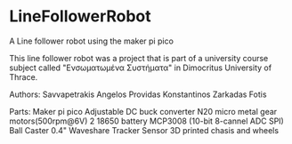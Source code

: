 # LineFollowerRobot
A Line follower robot using the maker pi pico

This line follower robot was a project that is part of a university course subject called "Ενσωματωμένα Συστήματα" in Dimocritus University of Thrace.

Authors: 
Savvapetrakis Angelos
Providas Konstantinos
Zarkadas Fotis

Parts: 
Maker pi pico
Adjustable DC buck converter
N20 micro metal gear motors(500rpm@6V)
2 18650 battery
MCP3008 (10-bit 8-cannel ADC SPI)
Ball Caster 0.4"
Waveshare Tracker Sensor
3D printed chasis and wheels

